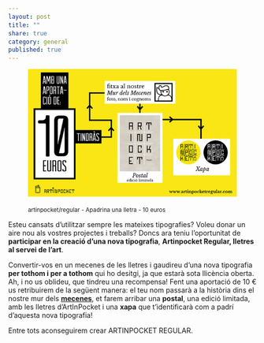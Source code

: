 ```yaml
---
layout: post
title: ""
share: true
category: general
published: true
---
```


<figure class="text-center">
	<img src="/public/img/02-verkami-apadrina-una-lletra-artinpocket-regular-10-euros.jpg" alt="artinpocket/regular - Apadrina una lletra - 10 euros" title="artinpocket/regular - Apadrina una lletra - 10 euros">
	<figcaption>
		<p><small>artinpocket/regular - Apadrina una lletra - 10 euros</small></p>
	</figcaption>
</figure>

Esteu cansats d’utilitzar sempre les mateixes tipografies? Voleu donar un aire nou als vostres projectes i treballs? Doncs ara teniu l’oportunitat de **participar en la creació d’una nova tipografia**, **Artinpocket Regular, lletres al servei de l’art**. 

<!--more-->

Convertir-vos en un mecenes de les lletres i gaudireu d’una nova tipografia **per tothom i per a tothom** qui ho desitgi, ja que estarà sota llicència oberta.  Ah, i no us oblideu, que tindreu una recompensa! Fent una aportació de 10 € us retribuirem de la següent manera: el teu nom passarà a la història dins el nostre mur dels **[mecenes](http://www.artinpocketregular.com/mecenes/)**, et farem arribar una **postal**, una edició limitada, amb les lletres d’ArtInPocket i una **xapa** que t’identificarà com a padrí d’aquesta nova tipografia!

Entre tots aconseguirem crear ARTINPOCKET REGULAR.